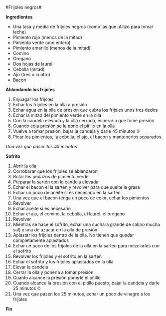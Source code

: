 #Frijoles negros#

**Ingredientes**

- Una tasa y media de frijoles negros (como las que utilizo para tomar leche)
- Pimiento rojo (menos de la mitad)
- Pimiento verde (uno entero)
- Pimiento amarillo (menos de la mitad)
- Comino
- Oregano
- Dos hojas de laurel
- Cebolla (mitad)
- Ajo (tres o cuatro)
- Bacon


**Ablandando los frijoles**

1. Enjuagar los frijoles
2. Echar los frijoles en la olla a presión
2. Echar agua en la olla de presión que cubra los frijoles unos tres dedos
3. Echar la mitad del pimiento verde en la olla
4. Con la candela elevada y la olla cerrada, esperar a que tome presión
5. Cuando coja presión se le pone el pitillo en la olla
6. Vuelve a tomar presión, bajar la candela y darle 45 minutos :alarm_clock:
7. Picar los pimientos, la cebolla, el ajo, el bacon y mantenerlos separados


*Una vez que pasen los 45 minutos*

**Sofrito**

1. Abrir la olla
2. Corroborar que los frijoles se ablandaron
3. Botar los pedazos de pimiento verde
4. Preparar la sartén con la candela elevada
5. Echar el bacon el la sartén y revolver para que suelte la grasa
6. Echar un poco de aceite si es necesario en la sartén
7. Una vez que el bacon tenga un poco de color, echar los pimientos
8. Revolver
9. Echar aceite si es necesario
10. Echar el ajo, el comino, la cebolla, el laurel, el oregano
11. Revolver
12. Mientras se hace el sofrito, echar una cuchara grande de sal(no mucha sal) y una de azucar en la olla de presión 
13. Aplastar los frijoles dentro de la olla. No tienen que quedar completamente aplastados
14. Echar un poco de los frijoles de la olla en la sartén para mezclarlos con el sofrito
15. Revolver los frijoles  y el sofrito en la sartén
16. Echar el sofrito y los frijoles aplastados en la olla
17. Elevar la candela
17. Cerrar la olla y ponerla a tomar presión
18. Cuanto alcance la presión ponerle el pitillo
19. Cuando alcance la presión con el pitillo puesto, bajar la candela y darle 25 minutos :alarm_clock:
20. Una vez que pasen los 25 minutos, echar un poco de  vinagre a los frijoles



**Fin**
